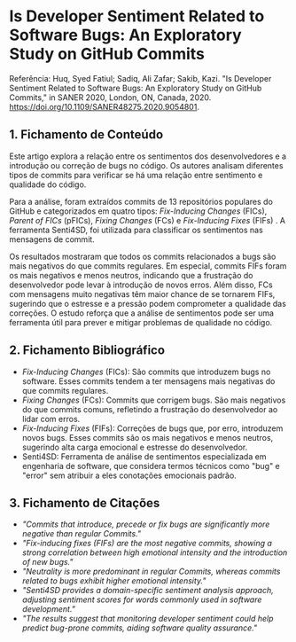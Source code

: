 # Is Developer Sentiment Related to Software Bugs: An Exploratory Study on GitHub Commits
Referência:
Huq, Syed Fatiul; Sadiq, Ali Zafar; Sakib, Kazi. "Is Developer Sentiment Related to Software Bugs: An Exploratory Study on GitHub Commits," in SANER 2020, London, ON, Canada, 2020. https://doi.org/10.1109/SANER48275.2020.9054801.

## 1. Fichamento de Conteúdo
Este artigo explora a relação entre os sentimentos dos desenvolvedores e a introdução ou correção de bugs no código. Os autores analisam diferentes tipos de commits para verificar se há uma relação entre sentimento e qualidade do código.

Para a análise, foram extraídos commits de 13 repositórios populares do GitHub e categorizados em quatro tipos: _Fix-Inducing Changes_ (FICs), _Parent of FICs_ (pFICs), _Fixing Changes_ (FCs) e _Fix-Inducing Fixes_ (FIFs) . A ferramenta Senti4SD, foi utilizada para classificar os sentimentos nas mensagens de commit.

Os resultados mostraram que todos os commits relacionados a bugs são mais negativos do que commits regulares. Em especial, commits FIFs foram os mais negativos e menos neutros, indicando que a frustração do desenvolvedor pode levar à introdução de novos erros. Além disso, FCs com mensagens muito negativas têm maior chance de se tornarem FIFs, sugerindo que o estresse e a pressão podem comprometer a qualidade das correções. O estudo reforça que a análise de sentimentos pode ser uma ferramenta útil para prever e mitigar problemas de qualidade no código.

## 2. Fichamento Bibliográfico
*    _Fix-Inducing Changes_ (FICs): São commits que introduzem bugs no software. Esses commits tendem a ter mensagens mais negativas do que commits regulares.
*    _Fixing Changes_ (FCs): Commits que corrigem bugs. São mais negativos do que commits comuns, refletindo a frustração do desenvolvedor ao lidar com erros.
*    _Fix-Inducing Fixes_ (FIFs): Correções de bugs que, por erro, introduzem novos bugs. Esses commits são os mais negativos e menos neutros, sugerindo alta carga emocional e estresse do desenvolvedor.
*    Senti4SD: Ferramenta de análise de sentimentos especializada em engenharia de software, que considera termos técnicos como "bug" e "error" sem atribuir a eles conotações emocionais padrão.

## 3. Fichamento de Citações
*    _"Commits that introduce, precede or fix bugs are significantly more negative than regular Commits."_
*    _"Fix-inducing fixes (FIFs) are the most negative commits, showing a strong correlation between high emotional intensity and the introduction of new bugs."_
*    _"Neutrality is more predominant in regular Commits, whereas commits related to bugs exhibit higher emotional intensity."_
*    _"Senti4SD provides a domain-specific sentiment analysis approach, adjusting sentiment scores for words commonly used in software development."_
*    _"The results suggest that monitoring developer sentiment could help predict bug-prone commits, aiding software quality assurance."_
